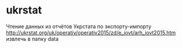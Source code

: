 # ukrstat
Чтение данных из отчётов Укрстата по экспорту-импорту
http://ukrstat.org/uk/operativ/operativ2015/zd/e_iovt/arh_iovt2015.htm
извлечь в папку data
